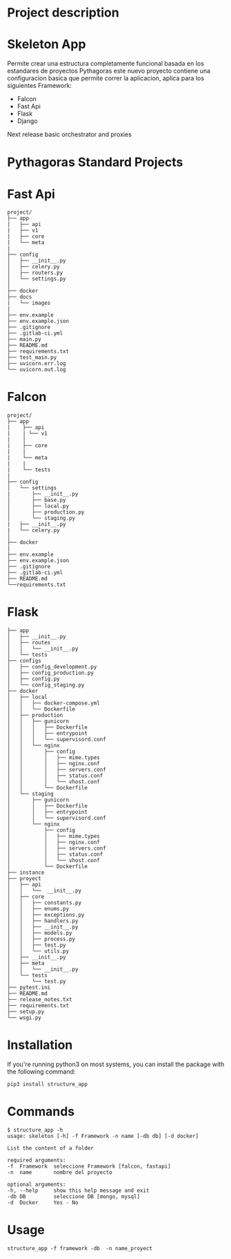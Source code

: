 # Project description


# Skeleton App

Permite crear una estructura completamente funcional basada en los estandares de proyectos Pythagoras  este nuevo proyecto contiene una configuracion basica que permite correr la aplicacion,  aplica para los siguientes Framework:
- Falcon
- Fast Api
- Flask
- Django

Next release basic orchestrator and proxies

# Pythagoras Standard Projects

# Fast Api
```
project/
├── app
|   ├── api
|   ├── v1
|   ├── core
|   └── meta
|
├── config
│   ├── __init__.py
│   ├── celery.py
│   ├── routers.py
│   └── settings.py
│
├── docker
├── docs
|   └── images
|
├── env.example
├── env.example.json
├── .gitignore
├── .gitlab-ci.yml
├── main.py
├── README.md
├── requirements.txt
├── test_main.py
├── uvicorn.err.log
└── uvicorn.out.log
```
# Falcon
```
project/
├── app
|    ├── api
|    | └── v1
|    │
|    ├── core
|    |
|    └── meta
|    |
|    └── tests
|
├── config
│   └── settings
|       ├── __init__.py
│       ├── base.py
│       ├── local.py
│       ├── production.py
│       └── staging.py
|   ├── __init__.py
|   └── celery.py
│
├── docker
|
├── env.example
├── env.example.json
├── .gitignore
├── .gitlab-ci.yml
├── README.md
└──requirements.txt
```

# Flask
```
├── app
│   ├── __init__.py
│   ├── routes
│   │   └── __init__.py
│   └── tests
├── configs
│   ├── config_development.py
│   ├── config_production.py
│   ├── config.py
│   └── config_staging.py
├── docker
│   ├── local
│   │   ├── docker-compose.yml
│   │   └── Dockerfile
│   ├── production
│   │   ├── gunicorn
│   │   │   ├── Dockerfile
│   │   │   ├── entrypoint
│   │   │   └── supervisord.conf
│   │   └── nginx
│   │       ├── config
│   │       │   ├── mime.types
│   │       │   ├── nginx.conf
│   │       │   ├── servers.conf
│   │       │   ├── status.conf
│   │       │   └── vhost.conf
│   │       └── Dockerfile
│   └── staging
│       ├── gunicorn
│       │   ├── Dockerfile
│       │   ├── entrypoint
│       │   └── supervisord.conf
│       └── nginx
│           ├── config
│           │   ├── mime.types
│           │   ├── nginx.conf
│           │   ├── servers.conf
│           │   ├── status.conf
│           │   └── vhost.conf
│           └── Dockerfile
├── instance
├── proyect
│   ├── api
│   │   └──  __init__.py
│   ├── core
│   │   ├── constants.py
│   │   ├── enums.py
│   │   ├── exceptions.py
│   │   ├── handlers.py
│   │   ├── __init__.py
│   │   ├── models.py
│   │   ├── process.py
│   │   ├── test.py
│   │   └── utils.py
│   ├── __init__.py
│   ├── meta
│   │   └── __init__.py
│   └── tests
│       └── test.py
├── pytest.ini
├── README.md
├── release_notes.txt
├── requirements.txt
├── setup.py
└── wsgi.py
```


# Installation
If you're running python3 on most systems, you can install the package with the following command:

    pip3 install structure_app

# Commands
    $ structure_app -h
    usage: skeleton [-h] -f Framework -n name [-db db] [-d docker]

    List the content of a folder

    required arguments:
    -f  Framework  seleccione Framework [falcon, fastapi]
    -n  name       nombre del proyecto

    optional arguments:
    -h, --help     show this help message and exit
    -db DB         seleccione DB [mongo, mysql]
    -d  Docker     Yes - No

# Usage

    structure_app -f framework -db  -n name_proyect
